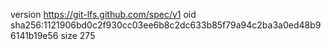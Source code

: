 version https://git-lfs.github.com/spec/v1
oid sha256:1121906bd0c2f930cc03ee6b8c2dc633b85f79a94c2ba3a0ed48b96141b19e56
size 275
